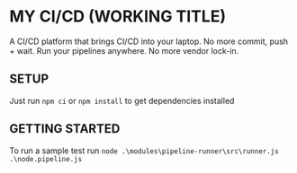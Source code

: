 # MY CI/CD (WORKING TITLE)

A CI/CD platform that brings CI/CD into your laptop. No more commit, push + wait. Run your pipelines
anywhere. No more vendor lock-in.

## SETUP

Just run `npm ci` or `npm install` to get dependencies installed

## GETTING STARTED

To run a sample test run `node .\modules\pipeline-runner\src\runner.js .\node.pipeline.js`
